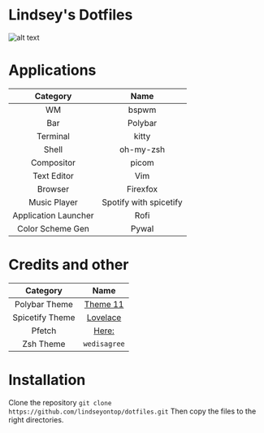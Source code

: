 # Lindsey's Dotfiles

![alt text](https://github.com/lindseyontop/dotfiles/blob/master/.stuff/desktop.png)

# Applications

| Category | Name |
|:--------:|:----:|
|WM| bspwm |
|Bar|Polybar|
|Terminal|kitty|
|Shell|oh-my-zsh|
|Compositor|picom|
|Text Editor|Vim|
|Browser|Firexfox|
|Music Player|Spotify with spicetify|
|Application Launcher|Rofi|
| Color Scheme Gen | Pywal |

# Credits and other

| Category | Name |
|:--------:|:----:|
|Polybar Theme| [Theme 11](https://github.com/adi1090x/polybar-themes) |
|Spicetify Theme | [Lovelace](https://github.com/morpheusthewhite/spicetify-themes/tree/master/Lovelace) |
|Pfetch | [Here:](https://gitlab.com/Tanish2002/dot-files/-/blob/master/bin/bin/pfetch) |
|Zsh Theme| `wedisagree` |

# Installation
Clone the repository
`git clone https://github.com/lindseyontop/dotfiles.git`
Then copy the files to the right directories.
